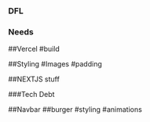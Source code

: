### DFL

### Needs

##Vercel
#build

##Styling
#Images
#padding

##NEXTJS stuff

###Tech Debt

##Navbar
##burger
#styling
#animations
